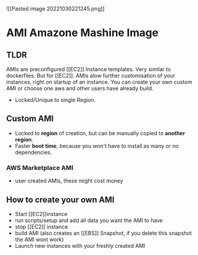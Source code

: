 ![[Pasted image 20221030221245.png]]
# AMI Amazone Mashine Image

## TLDR
AMIs are preconfigured [[EC2]] Instance templates. Very similar to dockerfiles. But for [[EC2]]. AMIs alow further customisation of your instances, right on startup of an instance. You can create your own custom AMI or choose one aws and 
other users have already build.
- Locked/Unique to single Region.



## Custom AMI
-  Locked to **region** of creation, but can be manually copied to **another** **region**.
- Faster **boot** **time**, because you won't have to install as many or no dependencies.

### AWS Marketplace AMI
- user created AMIs, these might cost money

## How to create your own AMI
- Start [[EC2]]instance
- run scripts/setup and add all data you want the AMI to have
- stop [[EC2]] instance
- build AMI (also creates an [[EBS]] Snapshot, if you delete this snapshot the AMI wont work)
- Launch new instances with your freshly created AMI